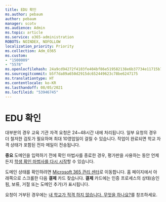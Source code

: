 ```yaml
---
title: EDU 확인
ms.author: pebaum
author: pebaum
manager: scotv
ms.audience: Admin
ms.topic: article
ms.service: o365-administration
ROBOTS: NOINDEX, NOFOLLOW
localization_priority: Priority
ms.collection: Adm_O365
ms.custom:
- "1500009"
- "5578"
ms.openlocfilehash: 24a9cd94272f4103fe404bf86e519582138e6b37734e11715b72ebcd2de9d5cb
ms.sourcegitcommit: b5f7da89a650d2915dc652449623c78be6247175
ms.translationtype: HT
ms.contentlocale: ko-KR
ms.lasthandoff: 08/05/2021
ms.locfileid: "53946745"
---
```

# <a name="edu-verification"></a>EDU 확인

대부분의 경우 교육 기관 자격 요청은 24~48시간 내에 처리됩니다. 일부 요청의 경우 더 철저한 검토가 필요하며 최대 10영업일이 걸릴 수 있습니다. 작업이 완료되면 학교 자격 상태가 포함된 전자 메일이 전송됩니다.

**중요** 도메인을 입력하기 전에 확인 마법사를 종료한 경우, 평가판을 사용하는 동안 언제든지 [학생 확인 마법사를 다시 시작](https://go.microsoft.com/fwlink/p/?linkid=2135255)할 수 있습니다.

도메인 상태를 확인하려면 [Microsoft 365 관리 센터](https://go.microsoft.com/fwlink/p/?linkid=2024339)로 이동합니다. 홈 페이지에서 아래쪽으로 스크롤한 다음 **결제** 카드 찾습니다. **결제** 카드에는 인증 프로세스의 상태(승인됨, 보류, 거절 또는 도메인 추가)가 표시됩니다.

요청이 거부된 경우에는 [내 학교가 적격 하지 않습니다. 무엇을 하나요?](https://docs.microsoft.com/microsoft-365/commerce/subscriptions/verify-academic-eligibility#my-school-isnt-eligible-what-do-i-do-now)를 참조하세요.
